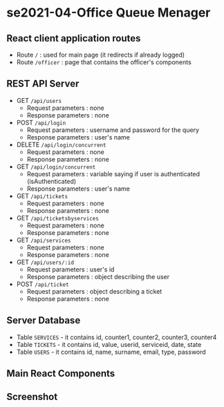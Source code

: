 # se2021-04-Office Queue Menager

## React client application routes
- Route `/` : used for main page (it redirects if already logged)
- Route `/officer` : page that contains the officer's components 

## REST API Server

- GET `/api/users`
    - Request parameters : none
    - Response parameters : none
- POST `/api/login`
    - Request parameters : username and password for the query
    - Response parameters : user's name
- DELETE `/api/login/concurrent`
    - Request parameters : none
    - Response parameters : none
- GET `/api/login/concurrent`
    - Request parameters : variable saying if user is authenticated (isAuthenticated)
    - Response parameters : user's name
- GET `/api/tickets`
    - Request parameters : none
    - Response parameters : none
- GET `/api/ticketsbyservices`
    - Request parameters : none
    - Response parameters : none
- GET `/api/services`
    - Request parameters : none
    - Response parameters : none
- GET `/api/users/:id`
    - Request parameters : user's id
    - Response parameters : object describing the user 
- POST `/api/ticket`
    - Request parameters : object describing a ticket
    - Response parameters : none

## Server Database
 - Table `SERVICES` - it contains id, counter1, counter2, counter3, counter4
 - Table `TICKETS` - it contains id, value, userid, serviceid, date, state
 - Table `USERS` - it contains id, name, surname, email, type, password

## Main React Components

## Screenshot



    